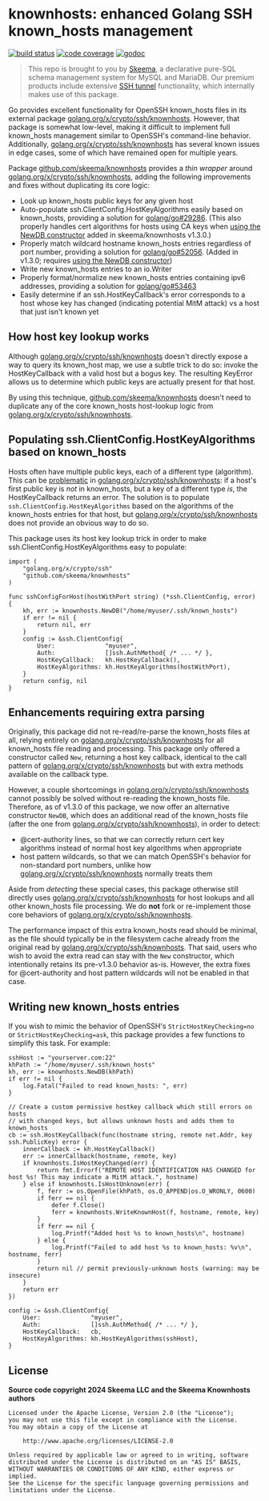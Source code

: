 # knownhosts: enhanced Golang SSH known_hosts management

[![build status](https://img.shields.io/github/actions/workflow/status/skeema/knownhosts/tests.yml?branch=main)](https://github.com/skeema/knownhosts/actions)
[![code coverage](https://img.shields.io/coveralls/skeema/knownhosts.svg)](https://coveralls.io/r/skeema/knownhosts)
[![godoc](https://img.shields.io/badge/godoc-reference-blue.svg)](https://pkg.go.dev/github.com/skeema/knownhosts)


> This repo is brought to you by [Skeema](https://github.com/skeema/skeema), a
> declarative pure-SQL schema management system for MySQL and MariaDB. Our
> premium products include extensive [SSH tunnel](https://www.skeema.io/docs/features/ssh/)
> functionality, which internally makes use of this package.

Go provides excellent functionality for OpenSSH known_hosts files in its
external package [golang.org/x/crypto/ssh/knownhosts](https://pkg.go.dev/golang.org/x/crypto/ssh/knownhosts). 
However, that package is somewhat low-level, making it difficult to implement full known_hosts management similar to OpenSSH's command-line behavior. Additionally, [golang.org/x/crypto/ssh/knownhosts](https://pkg.go.dev/golang.org/x/crypto/ssh/knownhosts) has several known issues in edge cases, some of which have remained open for multiple years.

Package [github.com/skeema/knownhosts](https://github.com/skeema/knownhosts) provides a *thin wrapper* around [golang.org/x/crypto/ssh/knownhosts](https://pkg.go.dev/golang.org/x/crypto/ssh/knownhosts), adding the following improvements and fixes without duplicating its core logic:

* Look up known_hosts public keys for any given host
* Auto-populate ssh.ClientConfig.HostKeyAlgorithms easily based on known_hosts, providing a solution for [golang/go#29286](https://github.com/golang/go/issues/29286). (This also properly handles cert algorithms for hosts using CA keys when [using the NewDB constructor](#enhancements-requiring-extra-parsing) added in skeema/knownhosts v1.3.0.)
* Properly match wildcard hostname known_hosts entries regardless of port number, providing a solution for [golang/go#52056](https://github.com/golang/go/issues/52056). (Added in v1.3.0; requires [using the NewDB constructor](#enhancements-requiring-extra-parsing))
* Write new known_hosts entries to an io.Writer
* Properly format/normalize new known_hosts entries containing ipv6 addresses, providing a solution for [golang/go#53463](https://github.com/golang/go/issues/53463)
* Easily determine if an ssh.HostKeyCallback's error corresponds to a host whose key has changed (indicating potential MitM attack) vs a host that just isn't known yet

## How host key lookup works

Although [golang.org/x/crypto/ssh/knownhosts](https://pkg.go.dev/golang.org/x/crypto/ssh/knownhosts) doesn't directly expose a way to query its known_host map, we use a subtle trick to do so: invoke the HostKeyCallback with a valid host but a bogus key. The resulting KeyError allows us to determine which public keys are actually present for that host.

By using this technique, [github.com/skeema/knownhosts](https://github.com/skeema/knownhosts) doesn't need to duplicate any of the core known_hosts host-lookup logic from [golang.org/x/crypto/ssh/knownhosts](https://pkg.go.dev/golang.org/x/crypto/ssh/knownhosts).

## Populating ssh.ClientConfig.HostKeyAlgorithms based on known_hosts

Hosts often have multiple public keys, each of a different type (algorithm). This can be [problematic](https://github.com/golang/go/issues/29286) in [golang.org/x/crypto/ssh/knownhosts](https://pkg.go.dev/golang.org/x/crypto/ssh/knownhosts): if a host's first public key is *not* in known_hosts, but a key of a different type *is*, the HostKeyCallback returns an error. The solution is to populate `ssh.ClientConfig.HostKeyAlgorithms` based on the algorithms of the known_hosts entries for that host, but 
[golang.org/x/crypto/ssh/knownhosts](https://pkg.go.dev/golang.org/x/crypto/ssh/knownhosts)
does not provide an obvious way to do so.

This package uses its host key lookup trick in order to make ssh.ClientConfig.HostKeyAlgorithms easy to populate:

```golang
import (
	"golang.org/x/crypto/ssh"
	"github.com/skeema/knownhosts"
)

func sshConfigForHost(hostWithPort string) (*ssh.ClientConfig, error) {
	kh, err := knownhosts.NewDB("/home/myuser/.ssh/known_hosts")
	if err != nil {
		return nil, err
	}
	config := &ssh.ClientConfig{
		User:              "myuser",
		Auth:              []ssh.AuthMethod{ /* ... */ },
		HostKeyCallback:   kh.HostKeyCallback(),
		HostKeyAlgorithms: kh.HostKeyAlgorithms(hostWithPort),
	}
	return config, nil
}
```

## Enhancements requiring extra parsing

Originally, this package did not re-read/re-parse the known_hosts files at all, relying entirely on [golang.org/x/crypto/ssh/knownhosts](https://pkg.go.dev/golang.org/x/crypto/ssh/knownhosts) for all known_hosts file reading and processing. This package only offered a constructor called `New`, returning a host key callback, identical to the call pattern of [golang.org/x/crypto/ssh/knownhosts](https://pkg.go.dev/golang.org/x/crypto/ssh/knownhosts) but with extra methods available on the callback type.

However, a couple shortcomings in [golang.org/x/crypto/ssh/knownhosts](https://pkg.go.dev/golang.org/x/crypto/ssh/knownhosts) cannot possibly be solved without re-reading the known_hosts file. Therefore, as of v1.3.0 of this package, we now offer an alternative constructor `NewDB`, which does an additional read of the known_hosts file (after the one from [golang.org/x/crypto/ssh/knownhosts](https://pkg.go.dev/golang.org/x/crypto/ssh/knownhosts)), in order to detect:

* @cert-authority lines, so that we can correctly return cert key algorithms instead of normal host key algorithms when appropriate
* host pattern wildcards, so that we can match OpenSSH's behavior for non-standard port numbers, unlike how [golang.org/x/crypto/ssh/knownhosts](https://pkg.go.dev/golang.org/x/crypto/ssh/knownhosts) normally treats them

Aside from *detecting* these special cases, this package otherwise still directly uses [golang.org/x/crypto/ssh/knownhosts](https://pkg.go.dev/golang.org/x/crypto/ssh/knownhosts) for host lookups and all other known_hosts file processing. We do **not** fork or re-implement those core behaviors of [golang.org/x/crypto/ssh/knownhosts](https://pkg.go.dev/golang.org/x/crypto/ssh/knownhosts).

The performance impact of this extra known_hosts read should be minimal, as the file should typically be in the filesystem cache already from the original read by [golang.org/x/crypto/ssh/knownhosts](https://pkg.go.dev/golang.org/x/crypto/ssh/knownhosts). That said, users who wish to avoid the extra read can stay with the `New` constructor, which intentionally retains its pre-v1.3.0 behavior as-is. However, the extra fixes for @cert-authority and host pattern wildcards will not be enabled in that case.

## Writing new known_hosts entries

If you wish to mimic the behavior of OpenSSH's `StrictHostKeyChecking=no` or `StrictHostKeyChecking=ask`, this package provides a few functions to simplify this task. For example:

```golang
sshHost := "yourserver.com:22"
khPath := "/home/myuser/.ssh/known_hosts"
kh, err := knownhosts.NewDB(khPath)
if err != nil {
	log.Fatal("Failed to read known_hosts: ", err)
}

// Create a custom permissive hostkey callback which still errors on hosts
// with changed keys, but allows unknown hosts and adds them to known_hosts
cb := ssh.HostKeyCallback(func(hostname string, remote net.Addr, key ssh.PublicKey) error {
	innerCallback := kh.HostKeyCallback()
	err := innerCallback(hostname, remote, key)
	if knownhosts.IsHostKeyChanged(err) {
		return fmt.Errorf("REMOTE HOST IDENTIFICATION HAS CHANGED for host %s! This may indicate a MitM attack.", hostname)
	} else if knownhosts.IsHostUnknown(err) {
		f, ferr := os.OpenFile(khPath, os.O_APPEND|os.O_WRONLY, 0600)
		if ferr == nil {
			defer f.Close()
			ferr = knownhosts.WriteKnownHost(f, hostname, remote, key)
		}
		if ferr == nil {
			log.Printf("Added host %s to known_hosts\n", hostname)
		} else {
			log.Printf("Failed to add host %s to known_hosts: %v\n", hostname, ferr)
		}
		return nil // permit previously-unknown hosts (warning: may be insecure)
	}
	return err
})

config := &ssh.ClientConfig{
	User:              "myuser",
	Auth:              []ssh.AuthMethod{ /* ... */ },
	HostKeyCallback:   cb,
	HostKeyAlgorithms: kh.HostKeyAlgorithms(sshHost),
}
```

## License

**Source code copyright 2024 Skeema LLC and the Skeema Knownhosts authors**

```text
Licensed under the Apache License, Version 2.0 (the "License");
you may not use this file except in compliance with the License.
You may obtain a copy of the License at

    http://www.apache.org/licenses/LICENSE-2.0

Unless required by applicable law or agreed to in writing, software
distributed under the License is distributed on an "AS IS" BASIS,
WITHOUT WARRANTIES OR CONDITIONS OF ANY KIND, either express or implied.
See the License for the specific language governing permissions and
limitations under the License.
```
